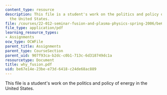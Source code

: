 ```yaml
---
content_type: resource
description: This file is a student's work on the politics and policy of energy in
  the United States.
file: /courses/22-012-seminar-fusion-and-plasma-physics-spring-2006/be67e14e23bee73d6418c24de68ac889_why_fusion.pdf
file_type: application/pdf
learning_resource_types:
- Assignments
ocw_type: OCWFile
parent_title: Assignments
parent_type: CourseSection
parent_uid: 907f93ca-b2dc-c0b1-713c-6d318749dc1a
resourcetype: Document
title: why_fusion.pdf
uid: be67e14e-23be-e73d-6418-c24de68ac889
---
```

This file is a student's work on the politics and policy of energy in the United States.

